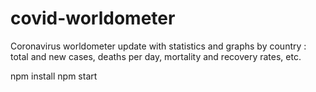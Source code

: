 # covid-worldometer
Coronavirus worldometer update with statistics and graphs by country : total and new cases, deaths per day, mortality and recovery rates, etc.


npm install
npm start
